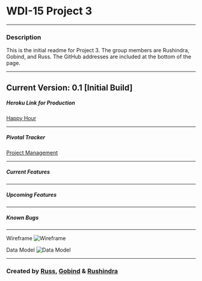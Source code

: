 # WDI-15 Project 3
---
### Description
This is the initial readme for Project 3. The group members are Rushindra, Gobind, and Russ. The GitHub addresses are included at the bottom of the page.

---
Current Version: 0.1 [Initial Build]
---

##### Heroku Link for Production

[Happy Hour](http://wdi-15-project03.herokuapp.com)

---
##### Pivotal Tracker
[Project Management](https://www.pivotaltracker.com/n/projects/1333354)

---
##### Current Features

---
##### Upcoming Features
---
##### Known Bugs
---
Wireframe
![Wireframe](#)

Data Model
![Data Model](#)

---
### Created by  [Russ](https://github.com/russkd), [Gobind](https://github.com/gotandon) & [Rushindra](https://github.com/rushindra)
